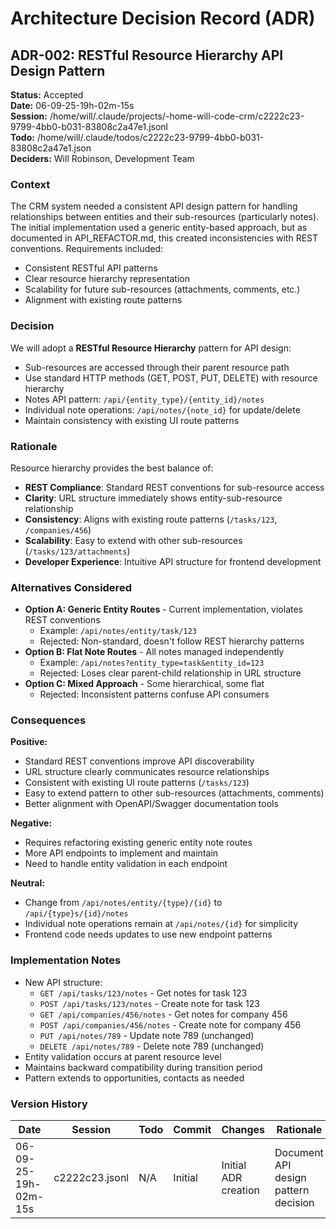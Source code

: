 # Architecture Decision Record (ADR)

## ADR-002: RESTful Resource Hierarchy API Design Pattern

**Status:** Accepted  
**Date:** 06-09-25-19h-02m-15s  
**Session:** /home/will/.claude/projects/-home-will-code-crm/c2222c23-9799-4bb0-b031-83808c2a47e1.jsonl  
**Todo:** /home/will/.claude/todos/c2222c23-9799-4bb0-b031-83808c2a47e1.json  
**Deciders:** Will Robinson, Development Team

### Context

The CRM system needed a consistent API design pattern for handling relationships between entities and their sub-resources (particularly notes). The initial implementation used a generic entity-based approach, but as documented in API_REFACTOR.md, this created inconsistencies with REST conventions. Requirements included:

- Consistent RESTful API patterns
- Clear resource hierarchy representation  
- Scalability for future sub-resources (attachments, comments, etc.)
- Alignment with existing route patterns

### Decision

We will adopt a **RESTful Resource Hierarchy** pattern for API design:

- Sub-resources are accessed through their parent resource path
- Use standard HTTP methods (GET, POST, PUT, DELETE) with resource hierarchy
- Notes API pattern: `/api/{entity_type}/{entity_id}/notes`
- Individual note operations: `/api/notes/{note_id}` for update/delete
- Maintain consistency with existing UI route patterns

### Rationale

Resource hierarchy provides the best balance of:

- **REST Compliance**: Standard REST conventions for sub-resource access
- **Clarity**: URL structure immediately shows entity-sub-resource relationship  
- **Consistency**: Aligns with existing route patterns (`/tasks/123`, `/companies/456`)
- **Scalability**: Easy to extend with other sub-resources (`/tasks/123/attachments`)
- **Developer Experience**: Intuitive API structure for frontend development

### Alternatives Considered

- **Option A: Generic Entity Routes** - Current implementation, violates REST conventions
  - Example: `/api/notes/entity/task/123`
  - Rejected: Non-standard, doesn't follow REST hierarchy patterns
- **Option B: Flat Note Routes** - All notes managed independently
  - Example: `/api/notes?entity_type=task&entity_id=123`
  - Rejected: Loses clear parent-child relationship in URL structure
- **Option C: Mixed Approach** - Some hierarchical, some flat
  - Rejected: Inconsistent patterns confuse API consumers

### Consequences

**Positive:**

- Standard REST conventions improve API discoverability
- URL structure clearly communicates resource relationships
- Consistent with existing UI route patterns (`/tasks/123`)
- Easy to extend pattern to other sub-resources (attachments, comments)
- Better alignment with OpenAPI/Swagger documentation tools

**Negative:**

- Requires refactoring existing generic entity note routes
- More API endpoints to implement and maintain
- Need to handle entity validation in each endpoint

**Neutral:**

- Change from `/api/notes/entity/{type}/{id}` to `/api/{type}s/{id}/notes`
- Individual note operations remain at `/api/notes/{id}` for simplicity
- Frontend code needs updates to use new endpoint patterns

### Implementation Notes

- New API structure:
  - `GET /api/tasks/123/notes` - Get notes for task 123
  - `POST /api/tasks/123/notes` - Create note for task 123
  - `GET /api/companies/456/notes` - Get notes for company 456  
  - `POST /api/companies/456/notes` - Create note for company 456
  - `PUT /api/notes/789` - Update note 789 (unchanged)
  - `DELETE /api/notes/789` - Delete note 789 (unchanged)
- Entity validation occurs at parent resource level
- Maintains backward compatibility during transition period
- Pattern extends to opportunities, contacts as needed

### Version History

| Date | Session | Todo | Commit | Changes | Rationale |
|------|---------|------|--------|---------|-----------|
| 06-09-25-19h-02m-15s | c2222c23.jsonl | N/A | Initial | Initial ADR creation | Document API design pattern decision |
